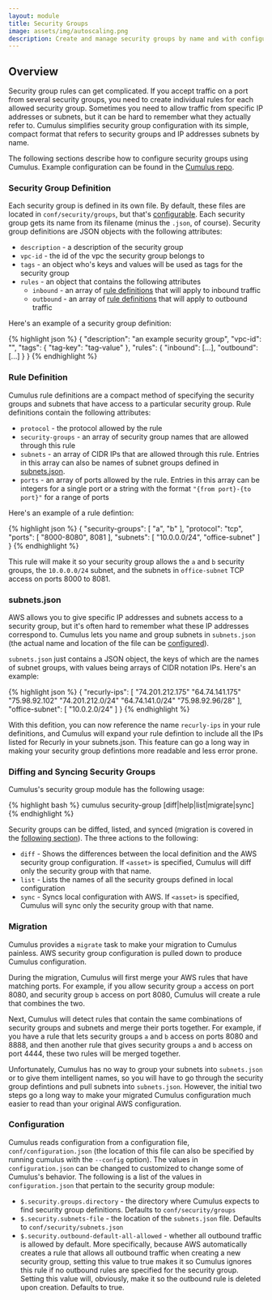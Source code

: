 ```yaml
---
layout: module
title: Security Groups
image: assets/img/autoscaling.png
description: Create and manage security groups by name and with configuration.
---
```

Overview
--------
Security group rules can get complicated. If you accept traffic on a port from several security groups, you need to create individual rules for each allowed security group. Sometimes you need to allow traffic from specific IP addresses or subnets, but it can be hard to remember what they actually refer to. Cumulus simplifies security group configuration with its simple, compact format that refers to security groups and IP addresses subnets by name.

The following sections describe how to configure security groups using Cumulus. Example configuration can be found in the [Cumulus repo](https://github.com/lucidsoftware/cumulus).

### Security Group Definition
Each security group is defined in its own file. By default, these files are located in `conf/security/groups`, but that's [configurable](#configuration). Each security group gets its name from its filename (minus the `.json`, of course). Security group definitions are JSON objects with the following attributes:

* `description` - a description of the security group
* `vpc-id` - the id of the vpc the security group belongs to
* `tags` - an object who's keys and values will be used as tags for the security group
* `rules` - an object that contains the following attributes
  * `inbound` - an array of [rule definitions](#rule-definition) that will apply to inbound traffic
  * `outbound` - an array of [rule definitions](#rule-definition) that will apply to outbound traffic

Here's an example of a security group definition:

{% highlight json %}
{
  "description": "an example security group",
  "vpc-id": "",
  "tags": {
    "tag-key": "tag-value"
  },
  "rules": {
    "inbound": [...],
    "outbound": [...]
  }
}
{% endhighlight %}

### Rule Definition
Cumulus rule definitions are a compact method of specifying the security groups and subnets that have access to a particular security group. Rule definitions contain the following attributes:

* `protocol` - the protocol allowed by the rule
* `security-groups` - an array of security group names that are allowed through this rule
* `subnets` - an array of CIDR IPs that are allowed through this rule. Entries in this array can also be names of subnet groups defined in [subnets.json](#subnetsjson).
* `ports` - an array of ports allowed by the rule. Entries in this array can be integers for a single port or a string with the format `"{from port}-{to port}"` for a range of ports

Here's an example of a rule defintion:

{% highlight json %}
{
  "security-groups": [
    "a",
    "b"
  ],
  "protocol": "tcp",
  "ports": [
    "8000-8080",
    8081
  ],
  "subnets": [
    "10.0.0.0/24",
    "office-subnet"
  ]
}
{% endhighlight %}

This rule will make it so your security group allows the `a` and `b` security groups, the `10.0.0.0/24` subnet, and the subnets in `office-subnet` TCP access on ports 8000 to 8081.

### subnets.json
AWS allows you to give specific IP addresses and subnets access to a security group, but it's often hard to remember what these IP addresses correspond to. Cumulus lets you name and group subnets in `subnets.json` (the actual name and location of the file can be [configured](#configuration)).

`subnets.json` just contains a JSON object, the keys of which are the names of subnet groups, with values being arrays of CIDR notation IPs. Here's an example:

{% highlight json %}
{
  "recurly-ips": [
    "74.201.212.175"
    "64.74.141.175"
    "75.98.92.102"
    "74.201.212.0/24"
    "64.74.141.0/24"
    "75.98.92.96/28"
  ],
  "office-subnet": [
    "10.0.2.0/24"
  ]
}
{% endhighlight %}

With this defition, you can now reference the name `recurly-ips` in your rule definitions, and Cumulus will expand your rule defintion to include all the IPs listed for Recurly in your subnets.json. This feature can go a long way in making your security group defintions more readable and less error prone.

### Diffing and Syncing Security Groups
Cumulus's security group module has the following usage:

{% highlight bash %}
cumulus security-group [diff|help|list|migrate|sync] <asset>
{% endhighlight %}

Security groups can be diffed, listed, and synced (migration is covered in the [following section](#migration)). The three actions to the following:

* `diff` - Shows the differences between the local definition and the AWS security group configuration. If `<asset>` is specified, Cumulus will diff only the security group with that name.
* `list` - Lists the names of all the security groups defined in local configuration
* `sync` - Syncs local configuration with AWS. If `<asset>` is specified, Cumulus will sync only the security group with that name.

### Migration
Cumulus provides a `migrate` task to make your migration to Cumulus painless. AWS security group configuration is pulled down to produce Cumulus configuration.

During the migration, Cumulus will first merge your AWS rules that have matching ports. For example, if you allow security group `a` access on port 8080, and security group `b` access on port 8080, Cumulus will create a rule that combines the two.

Next, Cumulus will detect rules that contain the same combinations of security groups and subnets and merge their ports together. For example, if you have a rule that lets security groups `a` and `b` access on ports 8080 and 8888, and then another rule that gives security groups `a` and `b` access on port 4444, these two rules will be merged together.

Unfortunately, Cumulus has no way to group your subnets into `subnets.json` or to give them intelligent names, so you will have to go through the security group defintions and pull subnets into `subnets.json`. However, the initial two steps go a long way to make your migrated Cumulus configuration much easier to read than your original AWS configuration.

### Configuration
Cumulus reads configuration from a configuration file, `conf/configuration.json` (the location of this file can also be specified by running cumulus with the `--config` option). The values in `configuration.json` can be changed to customized to change some of Cumulus's behavior. The following is a list of the values in `configuration.json` that pertain to the security group module:

* `$.security.groups.directory` - the directory where Cumulus expects to find security group definitions. Defaults to `conf/security/groups`
* `$.security.subnets-file` - the location of the `subnets.json` file. Defaults to `conf/security/subnets.json`
* `$.security.outbound-default-all-allowed` - whether all outbound traffic is allowed by default. More specifically, because AWS automatically creates a rule that allows all outbound traffic when creating a new security group, setting this value to true makes it so Cumulus ignores this rule if no outbound rules are specified for the security group. Setting this value will, obviously, make it so the outbound rule is deleted upon creation. Defaults to true.
